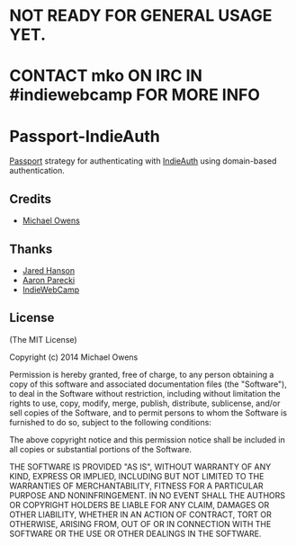 # NOT READY FOR GENERAL USAGE YET.
# CONTACT mko ON IRC IN #indiewebcamp FOR MORE INFO

# Passport-IndieAuth

[Passport](https://github.com/jaredhanson/passport) strategy for authenticating
with [IndieAuth](http://indieauth.com) using domain-based authentication.

## Credits
  - [Michael Owens](https://github.com/mko)

## Thanks
  - [Jared Hanson](https://github.com/jaredhanson)
  - [Aaron Parecki](https://github.com/aaronpk)
  - [IndieWebCamp](https://indiewebcamp.com)

## License

(The MIT License)

Copyright (c) 2014 Michael Owens

Permission is hereby granted, free of charge, to any person obtaining a copy of this software and associated documentation files (the "Software"), to deal in the Software without restriction, including without limitation the rights to use, copy, modify, merge, publish, distribute, sublicense, and/or sell copies of the Software, and to permit persons to whom the Software is furnished to do so, subject to the following conditions:

The above copyright notice and this permission notice shall be included in all copies or substantial portions of the Software.

THE SOFTWARE IS PROVIDED "AS IS", WITHOUT WARRANTY OF ANY KIND, EXPRESS OR IMPLIED, INCLUDING BUT NOT LIMITED TO THE WARRANTIES OF MERCHANTABILITY, FITNESS FOR A PARTICULAR PURPOSE AND NONINFRINGEMENT. IN NO EVENT SHALL THE AUTHORS OR COPYRIGHT HOLDERS BE LIABLE FOR ANY CLAIM, DAMAGES OR OTHER LIABILITY, WHETHER IN AN ACTION OF CONTRACT, TORT OR OTHERWISE, ARISING FROM, OUT OF OR IN CONNECTION WITH THE SOFTWARE OR THE USE OR OTHER DEALINGS IN THE SOFTWARE.
